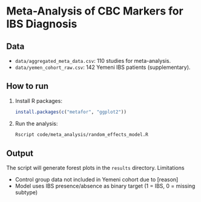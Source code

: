 # Meta-Analysis of CBC Markers for IBS Diagnosis

## Data
- `data/aggregated_meta_data.csv`: 110 studies for meta-analysis.
- `data/yemen_cohort_raw.csv`: 142 Yemeni IBS patients (supplementary).

## How to run
1. Install R packages:
   ```r
   install.packages(c("metafor", "ggplot2"))
   ```
2. Run the analysis:
   ```bash
   Rscript code/meta_analysis/random_effects_model.R
   ```

## Output
The script will generate forest plots in the `results` directory.
Limitations
- Control group data not included in Yemeni cohort due to [reason]
- Model uses IBS presence/absence as binary target (1 = IBS, 0 = missing subtype)
